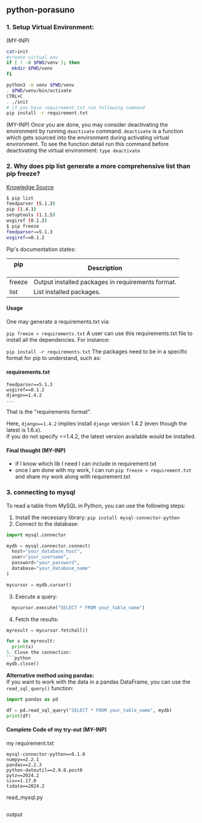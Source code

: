 ## python-porasuno
### 1. Setup Virtual Environment:
(MY-INP)
```bash
cat>init
#create virtual env
if [ ! -d $PWD/venv ]; then
  mkdir $PWD/venv
fi

python3 -m venv $PWD/venv
. $PWD/venv/bin/activate
CTRL+C
. ./init
# if you have requirement.txt run following command
pip install -r requirement.txt
```
(MY-INP)
Once you are done, you may consider deactivating the environment by running `deactivate` command.
`deactivate` is a function which gets sourced into the environment during activating virtual environment.
To see the function detail run this command before deactivating the virtual environment:
`type deactivate`

### 2. Why does pip list generate a more comprehensive list than pip freeze? 
[Knowledge Source](https://stackoverflow.com/questions/18966564/pip-freeze-vs-pip-list)
```bash
$ pip list
feedparser (5.1.3)
pip (1.4.1)
setuptools (1.1.5)
wsgiref (0.1.2)
$ pip freeze
feedparser==5.1.3
wsgiref==0.1.2
```
Pip's documentation states:

|pip <option>|Description|
|---|---|
|freeze|Output installed packages in requirements format.|
|list|List installed packages.|

#### Usage
One may generate a requirements.txt via:

`pip freeze > requirements.txt`
A user can use this requirements.txt file to install all the dependencies. For instance:

`pip install -r requirements.txt`
The packages need to be in a specific format for pip to understand, such as:

#### requirements.txt
```
feedparser==5.1.3
wsgiref==0.1.2
django==1.4.2
...
```
That is the "requirements format".

Here, `django==1.4.2` implies install `django` version 1.4.2 (even though the latest is 1.6.x). <br>
If you do not specify ==1.4.2, the latest version available would be installed.
#### Final thought (MY-INP)
 - if I know which lib I need I can include in requirement.txt
 - once I am done with my work, I can run `pip freeze > requirement.txt` and share my work along with requirement.txt


### 3. connecting to mysql
To read a table from MySQL in Python, you can use the following steps:
1. Install the necessary library:
   `pip install mysql-connector-python`
2. Connect to the database:
```python
import mysql.connector

mydb = mysql.connector.connect(
  host="your_database_host",
  user="your_username",
  password="your_password",
  database="your_database_name"
)

mycursor = mydb.cursor()
```
3. Execute a query:
 ```python
   mycursor.execute("SELECT * FROM your_table_name")
   ```
4. Fetch the results:
```python
myresult = mycursor.fetchall()

for x in myresult:
  print(x)
5. Close the connection:
```python
mydb.close()
```


<b>Alternative method using pandas:</b><br>
If you want to work with the data in a pandas DataFrame, you can use the `read_sql_query()` function:
```python
import pandas as pd

df = pd.read_sql_query("SELECT * FROM your_table_name", mydb)
print(df)
```


#### Complete Code of my try-out (MY-INP)
my requirement.txt
```
mysql-connector-python==9.1.0
numpy==2.2.1
pandas==2.2.3
python-dateutil==2.9.0.post0
pytz==2024.2
six==1.17.0
tzdata==2024.2
```

read_mysql.py
```python
```


output
```
```









